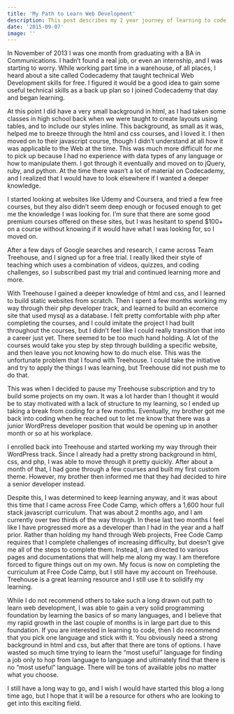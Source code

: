 ```yaml
---
title: 'My Path to Learn Web Development'
description: This post describes my 2 year journey of learning to code
date: '2015-09-07'
image: ''
---
```


In November of 2013 I was one month from graduating with a BA in Communications. I hadn’t found a real job, or even an internship, and I was starting to worry. While working part time in a warehouse, of all places, I heard about a site called Codecademy that taught technical Web Development skills for free. I figured it would be a good idea to gain some useful technical skills as a back up plan so I joined Codecademy that day and began learning.

At this point I did have a very small background in html, as I had taken some classes in high school back when we were taught to create layouts using tables, and to include our styles inline. This background, as small as it was, helped me to breeze through the html and css courses, and I loved it. I then moved on to their javascript course, though I didn’t understand at all how it was applicable to the Web at the time. This was much more difficult for me to pick up because I had no experience with data types of any language or how to manipulate them. I got through it eventually and moved on to jQuery, ruby, and python. At the time there wasn’t a lot of material on Codecademy, and I realized that I would have to look elsewhere if I wanted a deeper knowledge.

I started looking at websites like Udemy and Coursera, and tried a few free courses, but they also didn’t seem deep enough or focused enough to get me the knowledge I was looking for. I’m sure that there are some good premium courses offered on these sites, but I was hesitant to spend \$100+ on a course without knowing if it would have what I was looking for, so I moved on.

After a few days of Google searches and research, I came across Team Treehouse, and I signed up for a free trial. I really liked their style of teaching which uses a combination of videos, quizzes, and coding challenges, so I subscribed past my trial and continued learning more and more.

With Treehouse I gained a deeper knowledge of html and css, and I learned to build static websites from scratch. Then I spent a few months working my way through their php developer track, and learned to build an ecomerce site that used mysql as a database. I felt pretty comfortable with php after completing the courses, and I could imitate the project I had built throughout the courses, but I didn’t feel like I could really transition that into a career just yet. There seemed to be too much hand holding. A lot of the courses would take you step by step through building a specific website, and then leave you not knowing how to do much else. This was the unfortunate problem that I found with Treehouse. I could take the initiative and try to apply the things I was learning, but Treehouse did not push me to do that.

This was when I decided to pause my Treehouse subscription and try to build some projects on my own. It was a lot harder than I thought it would be to stay motivated with a lack of structure to my learning, so I ended up taking a break from coding for a few months. Eventually, my brother got me back into coding when he reached out to let me know that there was a junior WordPress developer position that would be opening up in another month or so at his workplace.

I enrolled back into Treehouse and started working my way through their WordPress track. Since I already had a pretty strong background in html, css, and php, I was able to move through it pretty quickly. After about a month of that, I had gone through a few courses and built my first custom theme. However, my brother then informed me that they had decided to hire a senior developer instead.

Despite this, I was determined to keep learning anyway, and it was about this time that I came across Free Code Camp, which offers a 1,600 hour full stack javascript curriculum. That was about 2 months ago, and I am currently over two thirds of the way through. In these last two months I feel like I have progressed more as a developer than I had in the year and a half prior. Rather than holding my hand through Web projects, Free Code Camp requires that I complete challenges of increasing difficulty, but doesn’t give me all of the steps to complete them. Instead, I am directed to various pages and documentations that will help me along my way. I am therefore forced to figure things out on my own. My focus is now on completing the curriculum at Free Code Camp, but I still have my account on Treehouse. Treehouse is a great learning resource and I still use it to solidify my learning.

While I do not recommend others to take such a long drawn out path to learn web development, I was able to gain a very solid programming foundation by learning the basics of so many languages, and I believe that my rapid growth in the last couple of months is in large part due to this foundation. If you are interested in learning to code, then I do recommend that you pick one language and stick with it. You obviously need a strong background in html and css, but after that there are tons of options. I have wasted so much time trying to learn the “most useful” language for finding a job only to hop from language to language and ultimately find that there is no “most useful” language. There will be tons of available jobs no matter what you choose.

I still have a long way to go, and I wish I would have started this blog a long time ago, but I hope that it will be a resource for others who are looking to get into this exciting field.
